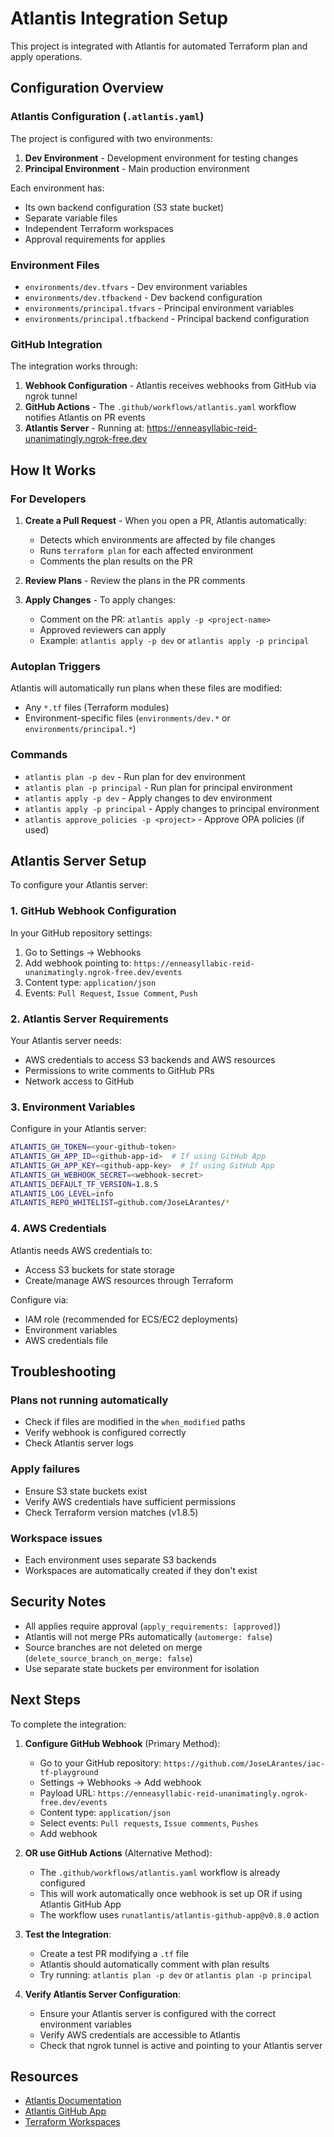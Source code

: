 # Atlantis Integration Setup

This project is integrated with Atlantis for automated Terraform plan and apply operations.

## Configuration Overview

### Atlantis Configuration (`.atlantis.yaml`)

The project is configured with two environments:

1. **Dev Environment** - Development environment for testing changes
2. **Principal Environment** - Main production environment

Each environment has:
- Its own backend configuration (S3 state bucket)
- Separate variable files
- Independent Terraform workspaces
- Approval requirements for applies

### Environment Files

- `environments/dev.tfvars` - Dev environment variables
- `environments/dev.tfbackend` - Dev backend configuration
- `environments/principal.tfvars` - Principal environment variables
- `environments/principal.tfbackend` - Principal backend configuration

### GitHub Integration

The integration works through:
1. **Webhook Configuration** - Atlantis receives webhooks from GitHub via ngrok tunnel
2. **GitHub Actions** - The `.github/workflows/atlantis.yaml` workflow notifies Atlantis on PR events
3. **Atlantis Server** - Running at: https://enneasyllabic-reid-unanimatingly.ngrok-free.dev

## How It Works

### For Developers

1. **Create a Pull Request** - When you open a PR, Atlantis automatically:
   - Detects which environments are affected by file changes
   - Runs `terraform plan` for each affected environment
   - Comments the plan results on the PR

2. **Review Plans** - Review the plans in the PR comments

3. **Apply Changes** - To apply changes:
   - Comment on the PR: `atlantis apply -p <project-name>`
   - Approved reviewers can apply
   - Example: `atlantis apply -p dev` or `atlantis apply -p principal`

### Autoplan Triggers

Atlantis will automatically run plans when these files are modified:
- Any `*.tf` files (Terraform modules)
- Environment-specific files (`environments/dev.*` or `environments/principal.*`)

### Commands

- `atlantis plan -p dev` - Run plan for dev environment
- `atlantis plan -p principal` - Run plan for principal environment
- `atlantis apply -p dev` - Apply changes to dev environment
- `atlantis apply -p principal` - Apply changes to principal environment
- `atlantis approve_policies -p <project>` - Approve OPA policies (if used)

## Atlantis Server Setup

To configure your Atlantis server:

### 1. GitHub Webhook Configuration

In your GitHub repository settings:
1. Go to Settings → Webhooks
2. Add webhook pointing to: `https://enneasyllabic-reid-unanimatingly.ngrok-free.dev/events`
3. Content type: `application/json`
4. Events: `Pull Request`, `Issue Comment`, `Push`

### 2. Atlantis Server Requirements

Your Atlantis server needs:
- AWS credentials to access S3 backends and AWS resources
- Permissions to write comments to GitHub PRs
- Network access to GitHub

### 3. Environment Variables

Configure in your Atlantis server:
```bash
ATLANTIS_GH_TOKEN=<your-github-token>
ATLANTIS_GH_APP_ID=<github-app-id>  # If using GitHub App
ATLANTIS_GH_APP_KEY=<github-app-key>  # If using GitHub App
ATLANTIS_GH_WEBHOOK_SECRET=<webhook-secret>
ATLANTIS_DEFAULT_TF_VERSION=1.8.5
ATLANTIS_LOG_LEVEL=info
ATLANTIS_REPO_WHITELIST=github.com/JoseLArantes/*
```

### 4. AWS Credentials

Atlantis needs AWS credentials to:
- Access S3 buckets for state storage
- Create/manage AWS resources through Terraform

Configure via:
- IAM role (recommended for ECS/EC2 deployments)
- Environment variables
- AWS credentials file

## Troubleshooting

### Plans not running automatically
- Check if files are modified in the `when_modified` paths
- Verify webhook is configured correctly
- Check Atlantis server logs

### Apply failures
- Ensure S3 state buckets exist
- Verify AWS credentials have sufficient permissions
- Check Terraform version matches (v1.8.5)

### Workspace issues
- Each environment uses separate S3 backends
- Workspaces are automatically created if they don't exist

## Security Notes

- All applies require approval (`apply_requirements: [approved]`)
- Atlantis will not merge PRs automatically (`automerge: false`)
- Source branches are not deleted on merge (`delete_source_branch_on_merge: false`)
- Use separate state buckets per environment for isolation

## Next Steps

To complete the integration:

1. **Configure GitHub Webhook** (Primary Method):
   - Go to your GitHub repository: `https://github.com/JoseLArantes/iac-tf-playground`
   - Settings → Webhooks → Add webhook
   - Payload URL: `https://enneasyllabic-reid-unanimatingly.ngrok-free.dev/events`
   - Content type: `application/json`
   - Select events: `Pull requests`, `Issue comments`, `Pushes`
   - Add webhook

2. **OR use GitHub Actions** (Alternative Method):
   - The `.github/workflows/atlantis.yaml` workflow is already configured
   - This will work automatically once webhook is set up OR if using Atlantis GitHub App
   - The workflow uses `runatlantis/atlantis-github-app@v0.8.0` action

3. **Test the Integration**:
   - Create a test PR modifying a `.tf` file
   - Atlantis should automatically comment with plan results
   - Try running: `atlantis plan -p dev` or `atlantis plan -p principal`

4. **Verify Atlantis Server Configuration**:
   - Ensure your Atlantis server is configured with the correct environment variables
   - Verify AWS credentials are accessible to Atlantis
   - Check that ngrok tunnel is active and pointing to your Atlantis server

## Resources

- [Atlantis Documentation](https://www.runatlantis.io/docs/)
- [Atlantis GitHub App](https://www.runatlantis.io/docs/github-app/)
- [Terraform Workspaces](https://www.terraform.io/docs/state/workspaces.html)

